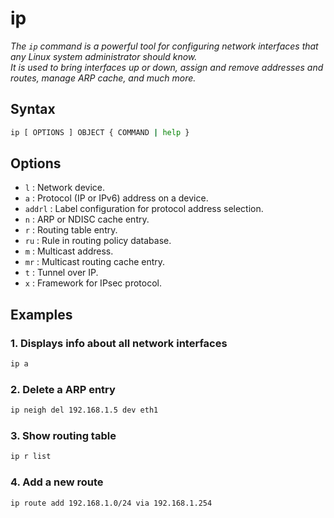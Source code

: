 # ip

*The `ip` command is a powerful tool for configuring network interfaces that any Linux system administrator should know. <br/> 
It is used to bring interfaces up or down, assign and remove addresses and routes, manage ARP cache, and much more.*

## Syntax
```bash
ip [ OPTIONS ] OBJECT { COMMAND | help }
```

## Options

- `l` : Network device.
- `a` : Protocol (IP or IPv6) address on a device.
- `addrl` : Label configuration for protocol address selection.
- `n` : ARP or NDISC cache entry.
- `r` : Routing table entry.
- `ru` : Rule in routing policy database.
- `m` : Multicast address.
- `mr` : Multicast routing cache entry.
- `t` : Tunnel over IP.
- `x` : Framework for IPsec protocol.

## Examples

### 1. Displays info about all network interfaces
```bash
ip a
```

### 2. Delete a ARP entry
```bash
ip neigh del 192.168.1.5 dev eth1
```

### 3. Show routing table
```bash
ip r list
```

### 4. Add a new route
```bash
ip route add 192.168.1.0/24 via 192.168.1.254
```
